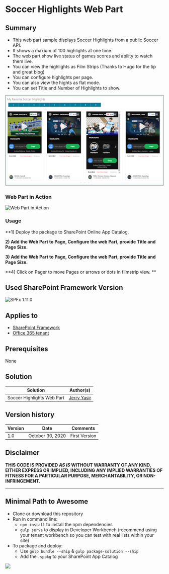 # Soccer Highlights Web Part

## Summary

- This web part sample displays Soccer Highlights from a public Soccer API.  
- It shows a maxium of 100 highlights at one time.  
- The web part show live status of games scores and ability to watch them live.
- You can view the highlights as Film Strips (Thanks to Hugo for the tip and great blog)
- You can configure highlights per page.
- You can also view the hights as flat mode.
- You can set Title and Number of Highlights to show.

![Web Part](./assets/SoccerHighlightsV1.png)

### Web Part in Action

![Web Part in Action](./assets/SoccerHighlights.gif)

### Usage

**1) Deploy the package to SharePoint Online App Catalog.

**2) Add the Web Part to Page, Configure the web Part, provide Title and Page Size.**

**3) Add the Web Part to Page, Configure the web Part, provide Title and Page Size.**

**4) Click on Pager to move Pages or arrows or dots in filmstrip view. **

## Used SharePoint Framework Version

![SPFx 1.11.0](https://img.shields.io/badge/version-1.11.0-green.svg)

## Applies to

- [SharePoint Framework](https://docs.microsoft.com/sharepoint/dev/spfx/sharepoint-framework-overview)
- [Office 365 tenant](https://docs.microsoft.com/sharepoint/dev/spfx/set-up-your-development-environment)

## Prerequisites
None

## Solution

| Solution              | Author(s)                                |
| --------------------- | ---------------------------------------- |
| Soccer Highlights Web Part | [Jerry Yasir](https://github.com/jyasir) |

## Version history

| Version | Date               | Comments      |
| ------- | ------------------ | ------------- |
| 1.0     | October 30, 2020 | First Version |

## Disclaimer

**THIS CODE IS PROVIDED _AS IS_ WITHOUT WARRANTY OF ANY KIND, EITHER EXPRESS OR IMPLIED, INCLUDING ANY IMPLIED WARRANTIES OF FITNESS FOR A PARTICULAR PURPOSE, MERCHANTABILITY, OR NON-INFRINGEMENT.**

---

## Minimal Path to Awesome

- Clone or download this repository
- Run in command line:
  - `npm install` to install the npm dependencies
  - `gulp serve` to display in Developer Workbench (recommend using your tenant workbench so you can test with real lists within your site)
- To package and deploy:
  - Use `gulp bundle --ship` & `gulp package-solution --ship`
  - Add the `.sppkg` to your SharePoint App Catalog

<img src="https://telemetry.sharepointpnp.com/sp-dev-fx-webparts/samples/soccerhighlights" />
